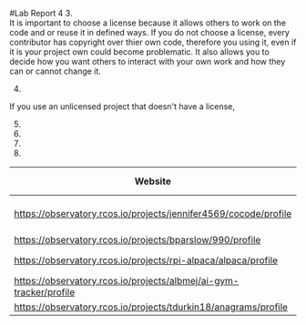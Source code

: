 #Lab Report 4
3.  
It is important to choose a license because it allows others to work on the code and or reuse it in defined ways. If you do not choose a license, every contributor has copyright over thier own code, therefore you using it, even if it is your project own could become problematic. It also allows you to decide how you want others to interact with your own work and how they can or cannot change it.
  
4.  
If you use an unlicensed project that doesn't have a license,

5.  

6.  
7.  
8.  
| Website     | License Present | License |
| ------------------------------------ | ------- | ------------------------ |
| https://observatory.rcos.io/projects/jennifer4569/cocode/profile | Yes | GNU General Public License v3.0 https://www.gnu.org/licenses/gpl-3.0.en.html|
| https://observatory.rcos.io/projects/bparslow/990/profile | Yes | GNU General Public License v3.0 |
| https://observatory.rcos.io/projects/rpi-alpaca/alpaca/profile | Yes | MIT License https://mit-license.org/ |
| https://observatory.rcos.io/projects/albmej/ai-gym-tracker/profile | Yes | MIT License |
| https://observatory.rcos.io/projects/tdurkin18/anagrams/profile | Yes | GNU General Public License v3.0 |
